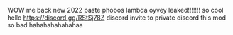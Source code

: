 WOW me back
new
2022 paste
phobos
lambda oyvey 
leaked!!!!!!! so cool hello https://discord.gg/RStSj78Z discord invite
to private discord
this mod
so bad
hahahahahahahaa
